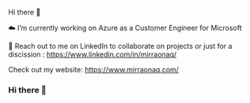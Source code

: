 Hi there 💫

☁️ I’m currently working on Azure as a Customer Engineer for Microsoft 

🤝 Reach out to me on LinkedIn to collaborate on projects or just for a discission : https://www.linkedin.com/in/mirraonaq/

Check out my website: https://www.mirraonaq.com/

### Hi there 👋

<!--
**MirRaonaq/MirRaonaq** is a ✨ _special_ ✨ repository because its `README.md` (this file) appears on your GitHub profile.

Here are some ideas to get you started:

- 🔭 I’m currently working on ...
- 🌱 I’m currently learning ...
- 👯 I’m looking to collaborate on ...
- 🤔 I’m looking for help with ...
- 💬 Ask me about ...
- 📫 How to reach me: ...
- 😄 Pronouns: ...
- ⚡ Fun fact: ...
-->
